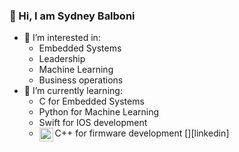 ### 👋 Hi, I am Sydney Balboni

- 👀 I’m interested in:
  - Embedded Systems
  - Leadership 
  - Machine Learning
  - Business operations
- 🌱 I’m currently learning:
  - C for Embedded Systems
  - Python for Machine Learning
  - Swift for IOS development
  - C++ for firmware development
[<img align="left" alt="codeSTACKr | LinkedIn" width="22px" src="https://www.linkedin.com/in/sydneybalboni/" />][linkedin]

